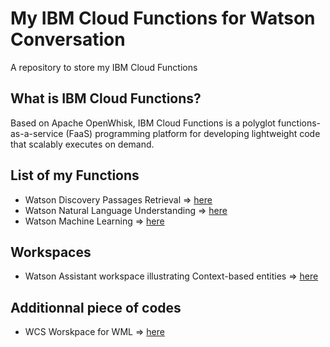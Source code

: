 # My IBM Cloud Functions for Watson Conversation

A repository to store my IBM Cloud Functions

## What is IBM Cloud Functions?

Based on Apache OpenWhisk, IBM Cloud Functions is a polyglot functions-as-a-service (FaaS) programming platform for developing lightweight code that scalably executes on demand.

## List of my Functions

  * Watson Discovery Passages Retrieval => [here](https://github.com/vperrinfr/MyIBMCloud_Functions/blob/master/WDS.js)
  * Watson Natural Language Understanding => [here](https://github.com/vperrinfr/MyIBMCloud_Functions/blob/master/Watson_NLU.js)
  * Watson Machine Learning => [here](https://github.com/vperrinfr/MyIBMCloud_Functions/blob/master/WML.js)
  
## Workspaces
 * Watson Assistant workspace illustrating Context-based entities => [here](https://github.com/vperrinfr/MyIBMCloud_Functions/blob/master/Context-Based-Entities.json)

## Additionnal piece of codes

* WCS Worskpace for WML => [here](https://github.com/vperrinfr/MyIBMCloud_Functions/blob/master/workspace_wml.json)
